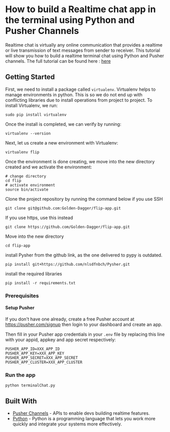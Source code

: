 # How to build a Realtime chat app in the terminal using Python and Pusher Channels

Realtime chat is virtually any online communication that provides a realtime or live transmission of text messages from sender to receiver. This tutorial will show you how to build a realtime terminal chat using Python and Pusher channels. The full tutorial can be found here : [here](https://pusher.com/tutorials/chat-terminal-python) 

## Getting Started
First, we need to install a package called `virtualenv`. Virtualenv helps to manage environments in python. This is so we do not end up with conflicting libraries due to install operations from project to project. To install Virtualenv, we run:


    sudo pip install virtualenv

Once the install is completed, we can verify by running:


    virtualenv --version

Next, let us create a new environment with Virtualenv:


    virtualenv flip

Once the environment is done creating, we move into the new directory created and we activate the environment:


    # change directory
    cd flip
    # activate environment
    source bin/activate

Clone the project repository by running the command below if you use SSH

```
git clone git@github.com:Golden-Dagger/flip-app.git
```

If you use https, use this instead

```
git clone https://github.com/Golden-Dagger/flip-app.git
```

Move into the new directory

```
cd flip-app
```

install Pysher from the github link, as the one delivered to pypy is outdated.

```
pip install git+https://github.com/nlsdfnbch/Pysher.git
```

install the required libraries

```
pip install -r requirements.txt
```

### Prerequisites

#### Setup Pusher

If you don't have one already, create a free Pusher account at https://pusher.com/signup then login to your dashboard and create an app. 


Then fill in your Pusher app credentials in your `.env` file by replacing this line with your appid, appkey and app secret respectively:

```
PUSHER_APP_ID=XXX_APP_ID
PUSHER_APP_KEY=XXX_APP_KEY
PUSHER_APP_SECRET=XXX_APP_SECRET
PUSHER_APP_CLUSTER=XXX_APP_CLUSTER
```



### Run the app

```
python terminalChat.py
```


## Built With

* [Pusher Channels](https://pusher.com/channels) - APIs to enable devs building realtime features.
* [Python](https://www.python.org/) - Python is a programming language that lets you work more quickly and integrate your systems more effectively.


